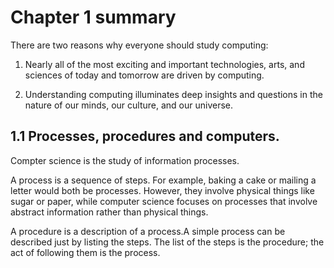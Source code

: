 # Chapter 1 summary

There are two reasons why everyone should study computing:

1. Nearly all of the most exciting and important technologies, arts, and sciences of today and tomorrow are driven by computing.

2. Understanding computing illuminates deep insights and questions in the nature of our minds, our culture, and our universe.

## 1.1 Processes, procedures and computers.

Compter science is the study of information processes. 

A process is a sequence of steps. For example, baking a cake or mailing a letter would both be processes. However, they involve physical things like sugar or paper, while computer science focuses on processes that involve abstract information rather than physical things. 

A procedure is a description of a process.A simple process can be described just by listing the steps. The list of the steps is the procedure; the act of following them is the process. 
